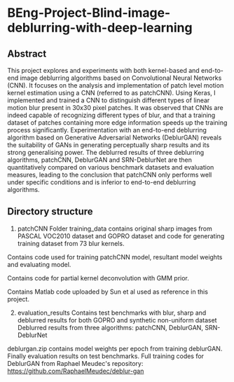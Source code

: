 # BEng-Project-Blind-image-deblurring-with-deep-learning

## Abstract
This project explores and experiments with both kernel-based and end-to-end image deblurring algorithms based on Convolutional Neural Networks (CNN). It focuses on the analysis and implementation of patch level motion kernel estimation using a CNN (referred to as patchCNN). Using Keras, I implemented and trained a CNN to distinguish different types of linear motion blur present in 30x30 pixel patches. It was observed that CNNs are indeed capable of recognizing different types of blur, and that a training dataset of patches containing more edge information speeds up the training process significantly. Experimentation with an end-to-end deblurring algorithm based on Generative Adversarial Networks (DeblurGAN) reveals the suitability of GANs in generating perceptually sharp results and its strong generalising power. The deblurred results of three deblurring algorithms, patchCNN, DeblurGAN and SRN-DeblurNet are then quantitatively compared on various benchmark datasets and evaluation measures, leading to the conclusion that patchCNN only performs well under specific conditions and is inferior to end-to-end deblurring algorithms.

## Directory structure
1. patchCNN
Folder training_data contains original sharp images from PASCAL VOC2010 dataset and GOPRO dataset and code for generating training dataset from 73 blur kernels.

Contains code used for  training patchCNN model, resultant model weights and evaluating model.

Contains code for partial kernel deconvolution with GMM prior.

Contains Matlab code uploaded by Sun et al used as reference in this project.

2. evaluation_results
Contains test benchmarks with blur, sharp and deblurred results for both GOPRO and synthetic non-uniform dataset
Deblurred results from three algorithms: patchCNN, DeblurGAN, SRN-DeblurNet

deblurgan.zip contains model weights per epoch from training deblurGAN. Finally evaluation results on test benchmarks.
Full training codes for DeblurGAN from Raphael Meudec's repository: https://github.com/RaphaelMeudec/deblur-gan
